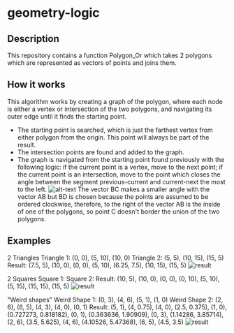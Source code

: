 # geometry-logic
## Description
This repository contains a function Polygon_Or which takes 2 polygons
which are represented as vectors of points and joins them.
## How it works
This algorithm works by creating a graph of the polygon, where each
node is either a vertex or intersection of the two polygons, and
navigating its outer edge until it finds the starting point.

- The starting point is searched, which is just the farthest
vertex from either polygon from the origin. This point will always
be part of the result.
- The intersection points are found and added to the graph.
- The graph is navigated from the starting point found previously
with the following logic: if the current point is a vertex, move to
the next point; if the current point is an intersection, move to the
point which closes the angle between the segment previous-current and
current-next the most to the left.
![alt-text](url)
The vector BC makes a smaller angle with the vector AB but BD is
chosen because the points are assumed to be ordered clockwise,
therefore, to the right of the vector AB is the inside of one
of the polygons, so point C doesn't border the union of the two
polygons.

## Examples
2 Triangles
Triangle 1: (0, 0), (5, 10), (10, 0)
Triangle 2: (5, 5), (10, 15), (15, 5)
Result: (7.5, 5), (10, 0), (0, 0), (5, 10), (6.25, 7.5), (10, 15), (15, 5)
![result](url)

2 Squares
Square 1:
Square 2:
Result: (10, 5), (10, 0), (0, 0), (0, 10), (5, 10), (5, 15), (15, 15), (15, 5)
![result](url)

"Weird shapes"
Weird Shape 1: (0, 3), (4, 6), (5, 1), (1, 0)
Weird Shape 2: (2, 6), (6, 5), (4, 3), (4, 0), (0, 1)
Result: (5, 1), (4, 0.75), (4, 0), (2.5, 0.375), (1, 0), (0.727273, 0.818182), (0, 1), (0.363636, 1.90909), (0, 3), (1.14286, 3.85714), (2, 6), (3.5, 5.625), (4, 6), (4.10526, 5.47368), (6, 5), (4.5, 3.5)
![result](url)